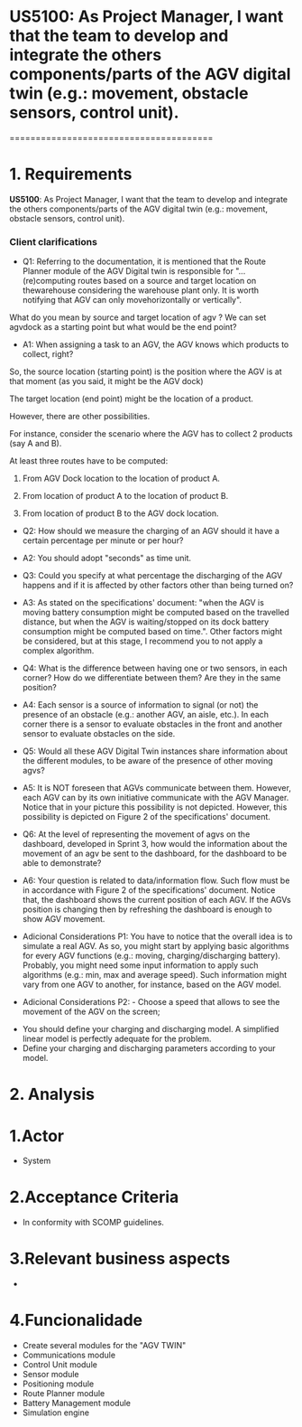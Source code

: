 # US5100: As Project Manager, I want that the team to develop and integrate the others components/parts of the AGV digital twin (e.g.: movement, obstacle sensors, control unit).
=======================================

# 1. Requirements

**US5100**: As Project Manager, I want that the team to develop and integrate the others components/parts of the AGV digital twin (e.g.: movement, obstacle sensors, control unit).

### Client clarifications 
* Q1: Referring to the documentation, it is mentioned that the Route Planner module of the AGV Digital twin is responsible for "... (re)computing routes based on a source and target location on thewarehouse considering the warehouse plant only. It is worth notifying that AGV can only movehorizontally or vertically".

What do you mean by source and target location of agv ? We can set agvdock as a starting point but what would be the end point?

* A1: When assigning a task to an AGV, the AGV knows which products to collect, right?

So, the source location (starting point) is the position where the AGV is at that moment (as you said, it might be the AGV dock)

The target location (end point) might be the location of a product.

However,  there are other possibilities.

For instance, consider the scenario where the AGV has to collect 2 products (say A and B).

At least three routes have to be computed:

1. From AGV Dock location to the location of product A.

2. From location of product A to the location of product B.

3. From location of product B to the AGV dock location.

* Q2: How should we measure the charging of an AGV should it have a certain percentage per minute or per hour?

* A2: You should adopt "seconds" as time unit.

* Q3: Could you specify at what percentage the discharging of the AGV happens and if it is affected by other factors other than being turned on?

* A3: As stated on the specifications' document: "when the AGV is moving battery consumption might be computed based on the travelled distance, but when the AGV is waiting/stopped on its dock battery consumption might be computed based on time.". Other factors might be considered, but at this stage, I recommend you to not apply a complex algorithm.

* Q4: What is the difference between having one or two sensors, in each corner? How do we differentiate between them? Are they in the same position?

* A4: Each sensor is a source of information to signal (or not) the presence of an obstacle (e.g.: another AGV, an aisle, etc.). In each corner there is a sensor to evaluate obstacles in the front and another sensor  to evaluate obstacles on the side.

* Q5: Would all these AGV Digital Twin instances share information about the different modules, to be aware of the presence of other moving agvs? 

* A5: It is NOT foreseen that AGVs communicate between them. However, each AGV can by its own initiative communicate with the AGV Manager. Notice that in your picture this possibility is not depicted. However, this possibility is depicted on Figure 2 of the specifications' document.

* Q6: At the level of representing the movement of agvs on the dashboard, developed in Sprint 3, how would the information about the movement of an agv be sent to the dashboard, for the dashboard to be able to demonstrate?

* A6: Your question is related to data/information flow. Such flow must be in accordance with Figure 2 of the specifications' document. Notice that, the dashboard shows the current position of each AGV. If the AGVs position is changing then by refreshing the dashboard is enough to show AGV movement. 

* Adicional Considerations P1: You have to notice that the overall idea is to simulate a real AGV. As so, you might start by applying basic algorithms for every AGV functions (e.g.: moving, charging/discharging battery). Probably, you might need some input information to apply such algorithms (e.g.: min, max and average speed). Such information might vary from one AGV to another, for instance, based on the AGV model.

* Adicional Considerations P2: - Choose a speed that allows to see the movement of the AGV on the screen;
- You should define your charging and discharging model. A simplified linear model is perfectly adequate for the problem.
- Define your charging and discharging parameters according to your model.


# 2. Analysis 

# 1.Actor #
* System

# 2.Acceptance Criteria #
* In conformity with SCOMP guidelines.

# 3.Relevant business aspects #
* 

# 4.Funcionalidade #
* Create several modules for the "AGV TWIN" 
* Communications module
* Control Unit module
* Sensor module
* Positioning module
* Route Planner module
* Battery Management module
* Simulation engine
